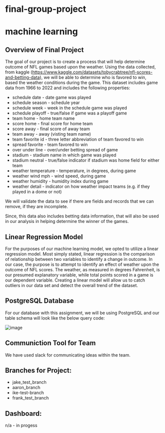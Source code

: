 # final-group-project
# machine learning


## Overview of Final Project
The goal of our project is to create a process that will help determine outcome of NFL games based upon the weather. 
Using the data collected, from kaggle (https://www.kaggle.com/datasets/tobycrabtree/nfl-scores-and-betting-data),  we will be able to determine who is favored to win, based the weather conditions during the game.
This dataset includes game data from 1966 to 2022 and includes the following properties:
* schedule date - date game was played
* schedule season - schedule year
* schedule week - week in the schedule game was played
* schedule playoff - true/false if game was a playoff game
* team home - home team name
* score home - final score for home team
* score away - final score of away team
* team away - away (visting team name)
* team favorite id - three letter abbreviation of team favored to win
* spread favorite - team favored to win
* over under line - over/under betting spread of game
* stadium - stadium name in which game was played
* stadium neutral - true/false indicator if stadium was home field for either team
* weather temperature - temperature, in degrees, during game
* weather wind mph - wind speed, during game
* weather humidity - humidity index during game
* weather detail - indicator on how weather impact teams (e.g. if they played in a dome or not)

We will validate the data to see if there are fields and records that we can remove, if they are incomplete. 

Since, this data also includes betting data information, that will also be used in our analysis in helping determine the winner of the games.

## Linear Regression Model
For the purposes of our machine learning model, we opted to utilize a linear regression model. Most simply stated, linear regression is the comparison of relationship between two variables to identify a change in outcome. In our case, the purpose is to attempt to identify an effect of weather upon the outcome of NFL scores. The weather, as measured in degrees Fahrenheit, is our presumed explanatory variable, while total points scored in a game is our dependent variable. Creating a linear model will allow us to catch outliers in our data set and detect the overall trend of the dataset. 

## PostgreSQL Database
For our database with this assignment, we will be using PostgreSQL and our table schema will look like the below query code: 

![image](https://user-images.githubusercontent.com/95515322/166852554-fd183b6d-e2f6-4b3b-a443-bfa229231cff.png)

## Communiction Tool for Team
We have used slack for communicating ideas within the team.

## Branches for Project:
* jake_test_branch
* aaron_branch
* ike-test-branch
* frank_test_branch

## Dashboard: 
n/a - in progess
